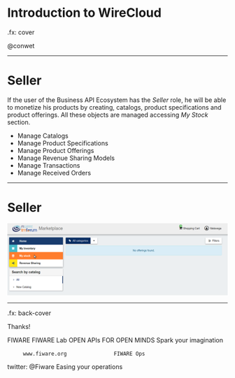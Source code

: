 # Introduction to WireCloud

.fx: cover

@conwet

---
# Seller

If the user of the Business API Ecosystem has the *Seller* role, he will be able to monetize his products by creating, catalogs, product specifications and product offerings. All these objects are managed accessing *My Stock* section.

* Manage Catalogs
* Manage Product Specifications
* Manage Product Offerings
* Manage Revenue Sharing Models
* Manage Transactions
* Manage Received Orders

---
# Seller

![](./images/user/catalog1.png  )




---

.fx: back-cover

Thanks!

FIWARE                                FIWARE Lab
OPEN APIs FOR OPEN MINDS              Spark your imagination

         www.fiware.org               FIWARE Ops
twitter: @Fiware                      Easing your operations
